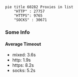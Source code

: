 
```mermaid
pie title 60282 Proxies in list
    "HTTP" : 27757
    "HTTPS": 9765
    "SOCKS" : 30671
```

### Some Info
#### Average Timeout

- mixed: 3.6s
- http: 1.9s
- https: 8.2s
- socks: 5.2s